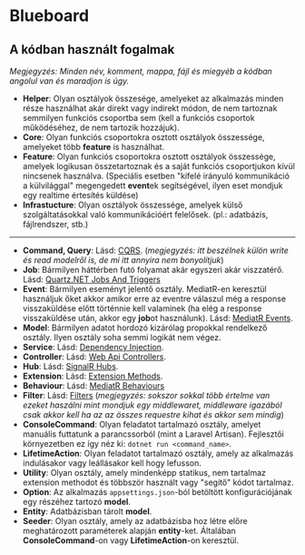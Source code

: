 # Blueboard

## A kódban használt fogalmak

*Megjegyzés: Minden név, komment, mappa, fájl és miegyéb a kódban angolul van és maradjon is úgy.*

- **Helper**: Olyan osztályok összesége, amelyeket az alkalmazás minden része használhat akár direkt vagy indirekt módon, de nem tartoznak semmilyen funkciós csoportba sem (kell a funkciós csoportok működéséhez, de nem tartozik hozzájuk).
- **Core**: Olyan funkciós csoportokra osztott osztályok összessége, amelyeket több **feature** is használhat.
- **Feature**: Olyan funkciós csoportokra osztott osztályok összessége, amelyek logikusan összetartoznak és a saját funkciós csoportjukon kívül nincsenek használva. (Speciális esetben "kifelé irányuló kommunikáció a külvilággal" megengedett **event**ek segítségével, ilyen eset mondjuk egy realtime értesítés küldése)
- **Infrastucture**: Olyan osztályok összessége, amelyek külső szolgáltatásokkal való kommunikációért felelősek. (pl.: adatbázis, fájlrendszer, stb.)

<hr>

- **Command, Query**: Lásd: [CQRS](https://www.eventstore.com/cqrs-pattern). (*megjegyzés: itt beszélnek külön write és read modelről is, de mi itt annyira nem bonyolítjuk*)
- **Job**: Bármilyen háttérben futó folyamat akár egyszeri akár viszzatérő. Lásd: [Quartz.NET Jobs And Triggers](https://www.quartz-scheduler.net/documentation/quartz-3.x/tutorial/jobs-and-triggers.html)
- **Event**: Bármilyen eseményt jelentő osztály. MediatR-en keresztül használjuk őket akkor amikor erre az eventre válaszul még a response visszaküldése előtt történnie kell valaminek (ha elég a response visszaküldése után, akkor egy **job**ot használunk). Lásd: [MediatR Events](https://dev.to/pbouillon/publishing-domain-events-with-mediatr-32mm).
- **Model**: Bármilyen adatot hordozó kizárólag propokkal rendelkező osztály. Ilyen osztály soha semmi logikát nem végez.
- **Service**: Lásd: [Dependency Injection](https://learn.microsoft.com/en-us/aspnet/core/fundamentals/dependency-injection?view=aspnetcore-7.0).
- **Controller**: Lásd: [Web Api Controllers](https://www.tutorialsteacher.com/webapi/web-api-controller).
- **Hub**: Lásd: [SignalR Hubs](https://learn.microsoft.com/en-us/aspnet/core/signalr/hubs?view=aspnetcore-7.0).
- **Extension**: Lásd: [Extension Methods](https://learn.microsoft.com/en-us/dotnet/csharp/programming-guide/classes-and-structs/extension-methods).
- **Behaviour**: Lásd: [MediatR Behaviours](https://garywoodfine.com/how-to-use-mediatr-pipeline-behaviours/)
- **Filter**: Lásd: [Filters](https://learn.microsoft.com/en-us/aspnet/core/mvc/controllers/filters?view=aspnetcore-7.0) (*megjegyzés: sokszor sokkal több értelme van ezeket haszálni mint mondjuk egy middlewaret, middleware igazából csak akkor kell ha az az összes requestre kihat és akkor sem mindig*)
- **ConsoleCommand**: Olyan feladatot tartalmazó osztály, amelyet manuális futtatunk a parancssorból (mint a Laravel Artisan). Fejlesztői környezetben ez így néz ki: `dotnet run <command_name>`.
- **LifetimeAction**: Olyan feladatot tartalmazó osztály, amely az alkalmazás indulásakor vagy leállásakor kell hogy lefusson.
- **Utility**: Olyan osztály, amely mindenképp statikus, nem tartalmaz extension methodot és többször használt vagy "segítő" kódot tartalmaz.
- **Option**: Az alkalmazás `appsettings.json`-ból betöltött konfigurációjának egy részéhez tartozó **model**.
- **Entity**: Adatbázisban tárolt **model**.
- **Seeder**: Olyan osztály, amely az adatbázisba hoz létre előre meghatározott paraméterek alapján **entity**-ket. Általában **ConsoleCommand**-on vagy **LifetimeAction**-on keresztül.
